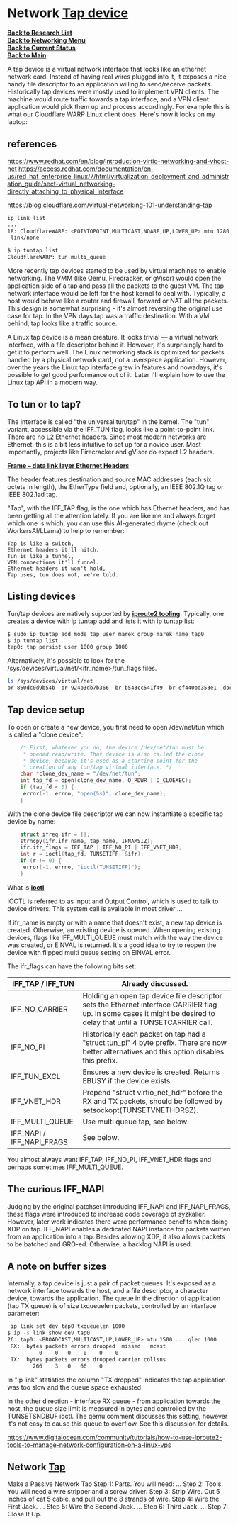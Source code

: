 # Network **[Tap device](https://blog.cloudflare.com/virtual-networking-101-understanding-tap)**

**[Back to Research List](../../research_list.md)**\
**[Back to Networking Menu](./networking_menu.md)**\
**[Back to Current Status](../../../development/status/weekly/current_status.md)**\
**[Back to Main](../../../README.md)**

A tap device is a virtual network interface that looks like an ethernet network card. Instead of having real wires plugged into it, it exposes a nice handy file descriptor to an application willing to send/receive packets. Historically tap devices were mostly used to implement VPN clients. The machine would route traffic towards a tap interface, and a VPN client application would pick them up and process accordingly. For example this is what our Cloudflare WARP Linux client does. Here's how it looks on my laptop:

## references

<https://www.redhat.com/en/blog/introduction-virtio-networking-and-vhost-net>
<https://access.redhat.com/documentation/en-us/red_hat_enterprise_linux/7/html/virtualization_deployment_and_administration_guide/sect-virtual_networking-directly_attaching_to_physical_interface>

<https://blog.cloudflare.com/virtual-networking-101-understanding-tap>

```bash
ip link list
...
18: CloudflareWARP: <POINTOPOINT,MULTICAST,NOARP,UP,LOWER_UP> mtu 1280 qdisc mq state UNKNOWN mode DEFAULT group default qlen 500
 link/none

$ ip tuntap list
CloudflareWARP: tun multi_queue
```

More recently tap devices started to be used by virtual machines to enable networking. The VMM (like Qemu, Firecracker, or gVisor) would open the application side of a tap and pass all the packets to the guest VM. The tap network interface would be left for the host kernel to deal with. Typically, a host would behave like a router and firewall, forward or NAT all the packets. This design is somewhat surprising - it's almost reversing the original use case for tap. In the VPN days tap was a traffic destination. With a VM behind, tap looks like a traffic source.

A Linux tap device is a mean creature. It looks trivial — a virtual network interface, with a file descriptor behind it. However, it's surprisingly hard to get it to perform well. The Linux networking stack is optimized for packets handled by a physical network card, not a userspace application. However, over the years the Linux tap interface grew in features and nowadays, it's possible to get good performance out of it. Later I'll explain how to use the Linux tap API in a modern way.

## To tun or to tap?

The interface is called "the universal tun/tap" in the kernel. The "tun" variant, accessible via the IFF_TUN flag, looks like a point-to-point link. There are no L2 Ethernet headers. Since most modern networks are Ethernet, this is a bit less intuitive to set up for a novice user. Most importantly, projects like Firecracker and gVisor do expect L2 headers.

**[Frame – data link layer Ethernet Headers](https://en.wikipedia.org/wiki/Ethernet_frame)**

The header features destination and source MAC addresses (each six octets in length), the EtherType field and, optionally, an IEEE 802.1Q tag or IEEE 802.1ad tag.

"Tap", with the IFF_TAP flag, is the one which has Ethernet headers, and has been getting all the attention lately. If you are like me and always forget which one is which, you can use this  AI-generated rhyme (check out WorkersAI/LLama) to help to remember:

```rhyme
Tap is like a switch,
Ethernet headers it'll hitch.
Tun is like a tunnel,
VPN connections it'll funnel.
Ethernet headers it won't hold,
Tap uses, tun does not, we're told.
```

## Listing devices

Tun/tap devices are natively supported by **[iproute2 tooling](https://www.digitalocean.com/community/tutorials/how-to-use-iproute2-tools-to-manage-network-configuration-on-a-linux-vps)**. Typically, one creates a device with ip tuntap add and lists it with ip tuntap list:

```bash
$ sudo ip tuntap add mode tap user marek group marek name tap0
$ ip tuntap list
tap0: tap persist user 1000 group 1000
```

Alternatively, it's possible to look for the /sys/devices/virtual/net/<ifr_name>/tun_flags files.

```bash
ls /sys/devices/virtual/net
br-860dc0d9b54b  br-924b3db7b366  br-b543cc541f49  br-ef440bd353e1  docker0  lo
```

## Tap device setup

To open or create a new device, you first need to open /dev/net/tun which is called a "clone device":

```c
    /* First, whatever you do, the device /dev/net/tun must be
     * opened read/write. That device is also called the clone
     * device, because it's used as a starting point for the
     * creation of any tun/tap virtual interface. */
    char *clone_dev_name = "/dev/net/tun";
    int tap_fd = open(clone_dev_name, O_RDWR | O_CLOEXEC);
    if (tap_fd < 0) {
     error(-1, errno, "open(%s)", clone_dev_name);
    }
```

With the clone device file descriptor we can now instantiate a specific tap device by name:

```c
    struct ifreq ifr = {};
    strncpy(ifr.ifr_name, tap_name, IFNAMSIZ);
    ifr.ifr_flags = IFF_TAP | IFF_NO_PI | IFF_VNET_HDR;
    int r = ioctl(tap_fd, TUNSETIFF, &ifr);
    if (r != 0) {
     error(-1, errno, "ioctl(TUNSETIFF)");
    }
```

What is **[ioctl](https://embetronicx.com/tutorials/linux/device-drivers/ioctl-tutorial-in-linux/)**

IOCTL is referred to as Input and Output Control, which is used to talk to device drivers. This system call is available in most driver ...

If ifr_name is empty or with a name that doesn't exist, a new tap device is created. Otherwise, an existing device is opened. When opening existing devices, flags like IFF_MULTI_QUEUE must match with the way the device was created, or EINVAL is returned. It's a good idea to try to reopen the device with flipped multi queue setting on EINVAL error.

The ifr_flags can have the following bits set:

| IFF_TAP / IFF_TUN         | Already discussed.                                                                                                                                                  |
|---------------------------|---------------------------------------------------------------------------------------------------------------------------------------------------------------------|
| IFF_NO_CARRIER            | Holding an open tap device file descriptor sets the Ethernet interface CARRIER flag up. In some cases it might be desired to delay that until a TUNSETCARRIER call. |
| IFF_NO_PI                 | Historically each packet on tap had a "struct tun_pi" 4 byte prefix. There are now better alternatives and this option disables this prefix.                        |
| IFF_TUN_EXCL              | Ensures a new device is created. Returns EBUSY if the device exists                                                                                                 |
| IFF_VNET_HDR              | Prepend "struct virtio_net_hdr" before the RX and TX packets, should be followed by setsockopt(TUNSETVNETHDRSZ).                                                    |
| IFF_MULTI_QUEUE           | Use multi queue tap, see below.                                                                                                                                     |
| IFF_NAPI / IFF_NAPI_FRAGS | See below.                                                                                                                                                          |

You almost always want IFF_TAP, IFF_NO_PI, IFF_VNET_HDR flags and perhaps sometimes IFF_MULTI_QUEUE.

## The curious IFF_NAPI

Judging by the original patchset introducing IFF_NAPI and IFF_NAPI_FRAGS, these flags were introduced to increase code coverage of syzkaller. However, later work indicates there were performance benefits when doing XDP on tap. IFF_NAPI enables a dedicated NAPI instance for packets written from an application into a tap. Besides allowing XDP, it also allows packets to be batched and GRO-ed. Otherwise, a backlog NAPI is used.

## A note on buffer sizes

Internally, a tap device is just a pair of packet queues. It's exposed as a network interface towards the host, and a file descriptor, a character device, towards the application. The queue in the direction of application (tap TX queue) is of size txqueuelen packets, controlled by an interface parameter:

```bash
 ip link set dev tap0 txqueuelen 1000
$ ip -s link show dev tap0
26: tap0: <BROADCAST,MULTICAST,UP,LOWER_UP> mtu 1500 ... qlen 1000
 RX:  bytes packets errors dropped  missed   mcast        
          0    0   0    0    0    0
 TX:  bytes packets errors dropped carrier collsns        
        266    3   0   66    0    
```

In "ip link" statistics the column "TX dropped" indicates the tap application was too slow and the queue space exhausted.

In the other direction - interface RX queue -  from application towards the host, the queue size limit is measured in bytes and controlled by the TUNSETSNDBUF ioctl. The qemu comment discusses this setting, however it's not easy to cause this queue to overflow. See this discussion for details.

<https://www.digitalocean.com/community/tutorials/how-to-use-iproute2-tools-to-manage-network-configuration-on-a-linux-vps>

## Network **[Tap](https://www.instructables.com/Make-a-Passive-Network-Tap/)**

Make a Passive Network Tap
Step 1: Parts. You will need: ...
Step 2: Tools. You will need a wire stripper and a screw driver.
Step 3: Strip Wire. Cut 5 inches of cat 5 cable, and pull out the 8 strands of wire.
Step 4: Wire the First Jack. ...
Step 5: Wire the Second Jack. ...
Step 6: Third Jack. ...
Step 7: Close It Up.
